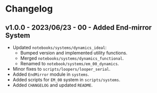 # Changelog

## v1.0.0 - 2023/06/23 - 00 - Added End-mirror System
* Updated `notebooks/systems/dynamics_ideal`:
    * Bumped version and implemented utility functions.
    * Merged `notebooks/systems/dynamics_functional`.
    * Renamed to `notebook/systems/em_00_dynamics`.
* Minor fixes to `scripts/loopers/looper_serial`.
* Added `EndMirror` module in `systems`.
* Added scripts for `EM_00` system in `scripts/systems`.
* Added `CHANGELOG` and updated `README`.